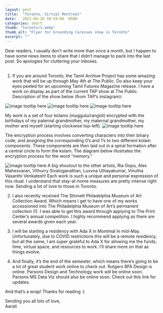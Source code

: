 ```yaml
---
layout: post
title:  "Toronto, Virtual Montreal"
date:   2021-04-26 10:59:09 -0500
categories: short
thumb: "toronto/1.webp"
thumb_alt: "Flyer for Grounding Caresses show in Toronto"
excerpt: ""
---
```

Dear readers,
I usually don’t write more than once a month, but I happen to have some news items to share that I didn’t manage to pack into the last post. So apologies for cluttering your inboxes.<br><br>

1. If you are around Toronto, the Tamil Archive Project has some amazing work that will be up through May 4th at The Public. Do also keep your eyes peeled for an upcoming Tamil Futures Magazine release. I have a work on display as part of the current TAP show at The Public. Description of the show below (from TAP’s instagram):


![image tooltip here](/fieldnotes/assets/images/toronto/1.webp)
![image tooltip here](/fieldnotes/assets/images/toronto/2.webp)
![image tooltip here](/fieldnotes/assets/images/toronto/3.webp)



My work is a set of four kolams (muggulu/rangoli) encrypted with the birthdays of my paternal grandmother, my maternal grandmother, my mother and myself (starting clockwise top-left).
![image tooltip here](/fieldnotes/assets/images/toronto/4.webp)

The encryption process involves converting characters into their binary code, and assigning the corresponding 0’s and 1’s to two different kolam components. These components are then laid out in a spiral formation after a central circle to form the kolam. The diagram below illustrates the encryption process for the word “memory.”

![image tooltip here](/fieldnotes/assets/images/toronto/5.webp)
A big shoutout to the other artists, Ria Gopu, Alex Mahesvaran, Vithurry Sivaloganathan, Luxvna Uthayakumar, Vinutha Vasanthi Venkatesh! Each work is such a unique and personal expression of this ritual. I understand that stay-at-home measures are pretty intense right now. Sending a lot of love to those in Toronto.

2. I also recently received The Stinnett Philadelphia Museum of Art Collection Award. Which means I get to have one of my works accessioned into The Philadelphia Museum of Art’s permanent collection (!). I was able to get this award through applying to The Print Center’s annual competition. I highly recommend applying as there are several awards given each year.

3. I will be starting a residency with Ada X in Montreal in mid-May. Unfortunately, due to COVID restrictions this will be a remote residency, but all the same, I am super grateful to Ada X for allowing me the funds, time, virtual space, and resources to work. I’ll share more on that as things evolve.

4. And finally, it’s the end of the semester, which means there’s going to be a lot of great student work online to check out.
Rutgers BFA Design is online.
Parsons Design and Technology work will be online soon.
Parsons MS Data Viz should also be online soon. Check out this link for updates.

And that’s a wrap! Thanks for reading :)

Sending you all lots of love,<br>
Aarati
